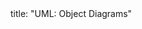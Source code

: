<frontmatter>
title: "UML: Object Diagrams"
</frontmatter>

<include src="navbar.md" boilerplate />

<include src="container-inPage-asFlat.md" boilerplate />